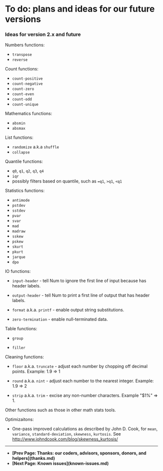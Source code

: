 # To do: plans and ideas for our future versions


### Ideas for version 2.x and future

Numbers functions:

* `transpose`
* `reverse`

Count functions:

* `count-positive`
* `count-negative`
* `count-zero`
* `count-even`
* `count-odd`
* `count-unique`

Mathematics functions:

* `absmin`
* `absmax`

List functions:

* `randomize` a.k.a `shuffle`
* `collapse`

Quantile functions:

* `q0`, `q1`, `q2`, `q3`, `q4`
* `iqr`
* possibly filters based on quantile, such as `=q1`, `>q1`, `<q1`

Statistics functions:

* `antimode`
* `pstdev`
* `sstdev`
* `pvar`
* `svar`
* `mad`
* `madraw`
* `sskew`
* `pskew`
* `skurt`
* `pkurt`
* `jarque`
* `dpo`

IO functions:

* `input-header` - tell Num to ignore the first line of input because has header labels.

* `output-header` - tell Num to print a first line of output that has header labels.

* `format` a.k.a. `printf` - enable output string substitutions.

* `zero-termination` - enable null-terminated data.

Table functions:

* `group`

* `filler`

Cleaning functions:

* `floor` a.k.a. `truncate` - adjust each number by chopping off decimal points. Example: 1.9 => 1

* `round` a.k.a. `nint` - adjust each number to the nearest integer. Example: 1.9 => 2

* `strip` a.k.a. `trim` - excise any non-number characters. Example "$1%" => 1.

Other functions such as those in other math stats tools.

Optimizaitons:

* One-pass improved calculations as described by John D. Cook, for `mean`, `variance`, `standard-deviation`, `skewness`, `kurtosis`. See http://www.johndcook.com/blog/skewness_kurtosis/


<p><hr>
<nav>
<ul>
<li><b>[Prev Page: Thanks: our coders, advisors, sponsors, donors, and helpers](thanks.md)</b></li>
<li><b>[Next Page: Known issues](known-issues.md)</b></li>
</ul>
</nav>
